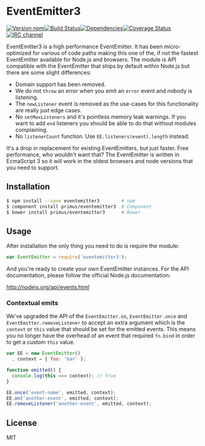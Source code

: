 # EventEmitter3

[![Version npm](https://img.shields.io/npm/v/eventemitter3.svg?style=flat-square)](http://browsenpm.org/package/eventemitter3)[![Build Status](https://img.shields.io/travis/primus/eventemitter3/master.svg?style=flat-square)](https://travis-ci.org/primus/eventemitter3)[![Dependencies](https://img.shields.io/david/primus/eventemitter3.svg?style=flat-square)](https://david-dm.org/primus/eventemitter3)[![Coverage Status](https://img.shields.io/coveralls/primus/eventemitter3/master.svg?style=flat-square)](https://coveralls.io/r/primus/eventemitter3?branch=master)[![IRC channel](https://img.shields.io/badge/IRC-irc.freenode.net%23primus-00a8ff.svg?style=flat-square)](https://webchat.freenode.net/?channels=primus)

EventEmitter3 is a high performance EventEmitter. It has been micro-optimized
for various of code paths making this one of the, if not the fastest
EventEmitter available for Node.js and browsers. The module is API compatible
with the EventEmitter that ships by default within Node.js but there are some
slight differences:

- Domain support has been removed.
- We do not `throw` an error when you emit an `error` event and nobody is
  listening.
- The `newListener` event is removed as the use-cases for this functionality are
  really just edge cases.
- No `setMaxListeners` and it's pointless memory leak warnings. If you want to
  add `end` listeners you should be able to do that without modules complaining.
- No `listenerCount` function. Use `EE.listeners(event).length` instead.

It's a drop in replacement for existing EventEmitters, but just faster. Free
performance, who wouldn't want that? The EventEmitter is written in EcmaScript 3
so it will work in the oldest browsers and node versions that you need to
support.

## Installation

```bash
$ npm install --save eventemitter3        # npm
$ component install primus/eventemitter3  # Component
$ bower install primus/eventemitter3      # Bower
```

## Usage

After installation the only thing you need to do is require the module:

```js
var EventEmitter = require('eventemitter3');
```

And you're ready to create your own EventEmitter instances. For the API
documentation, please follow the official Node.js documentation:

http://nodejs.org/api/events.html

### Contextual emits

We've upgraded the API of the `EventEmitter.on`, `EventEmitter.once` and
`EventEmitter.removeListener` to accept an extra argument which is the `context`
or `this` value that should be set for the emitted events. This means you no
longer have the overhead of an event that required `fn.bind` in order to get a
custom `this` value.

```js
var EE = new EventEmitter()
  , context = { foo: 'bar' };

function emitted() {
  console.log(this === context); // true
}

EE.once('event-name', emitted, context);
EE.on('another-event', emitted, context);
EE.removeListener('another-event', emitted, context);
```

## License

MIT
